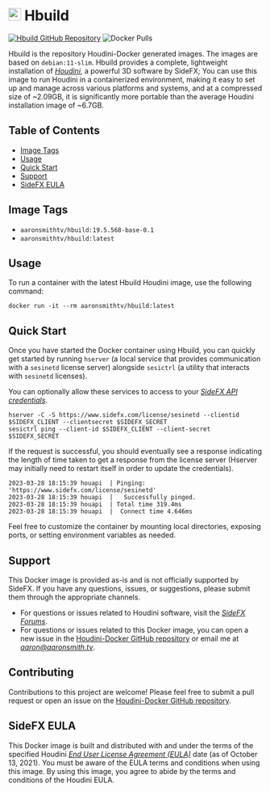 # <img src="https://static.sidefx.com/images/apple-touch-icon.png"  width="25" height="25" alt=""> Hbuild
[![Hbuild GitHub Repository](https://img.shields.io/badge/GitHub-Repository-blue?style=flat-square&logo=github)](https://github.com/aaronsmithtv/hbuild)
 ![Docker Pulls](https://img.shields.io/docker/pulls/aaronsmithtv/hbuild)

Hbuild is the repository Houdini-Docker generated images. The images are based on `debian:11-slim`. Hbuild provides a complete, lightweight installation of [*Houdini*](https://www.sidefx.com/products/houdini/), a powerful 3D software by SideFX; You can use this image to run Houdini in a containerized environment, making it easy to set up and manage across various platforms and systems, and at a compressed size of ~2.09GB, it is significantly more portable than the average Houdini installation image of ~6.7GB. 

## Table of Contents

- [Image Tags](#image-tags)
- [Usage](#usage)
- [Quick Start](#quick-start)
- [Support](#support)
- [SideFX EULA](#sidefx-eula)

## Image Tags

- `aaronsmithtv/hbuild:19.5.568-base-0.1`
- `aaronsmithtv/hbuild:latest`

## Usage

To run a container with the latest Hbuild Houdini image, use the following command:

```shell
docker run -it --rm aaronsmithtv/hbuild:latest
```

## Quick Start

Once you have started the Docker container using Hbuild, you can quickly get started by running `hserver` (a local service that provides communication with a `sesinetd` license server) alongside `sesictrl` (a utility that interacts with `sesinetd` licenses).

You can optionally allow these services to access to your [*SideFX API credentials*](https://www.sidefx.com/oauth2/applications/).

```shell
hserver -C -S https://www.sidefx.com/license/sesinetd --clientid $SIDEFX_CLIENT --clientsecret $SIDEFX_SECRET
sesictrl ping --client-id $SIDEFX_CLIENT --client-secret $SIDEFX_SECRET
```

If the request is successful, you should eventually see a response indicating the length of time taken to get a response from the license server (Hserver may initially need to restart itself in order to update the credentials).

```shell
2023-03-28 18:15:39 houapi  | Pinging: 'https://www.sidefx.com/license/sesinetd'
2023-03-28 18:15:39 houapi  |   Successfully pinged. 
2023-03-28 18:15:39 houapi  | Total time 319.4ms
2023-03-28 18:15:39 houapi  |  Connect time 4.646ms
```

Feel free to customize the container by mounting local directories, exposing ports, or setting environment variables as needed.

## Support
This Docker image is provided as-is and is not officially supported by SideFX. If you have any questions, issues, or suggestions, please submit them through the appropriate channels.

- For questions or issues related to Houdini software, visit the [*SideFX Forums*](https://www.sidefx.com/forum/).
- For questions or issues related to this Docker image, you can open a new issue in the [Houdini-Docker GitHub repository](https://github.com/aaronsmithtv/houdini-docker) or email me at *aaron@aaronsmith.tv*.

## Contributing
Contributions to this project are welcome! Please feel free to submit a pull request or open an issue on the [Houdini-Docker GitHub repository](https://github.com/aaronsmithtv/houdini-docker).

## SideFX EULA
This Docker image is built and distributed with and under the terms of the specified Houdini [*End User License Agreement (EULA)*](https://www.sidefx.com/legal/license-agreement/) date (as of October 13, 2021). You must be aware of the EULA terms and conditions when using this image. By using this image, you agree to abide by the terms and conditions of the Houdini EULA.
